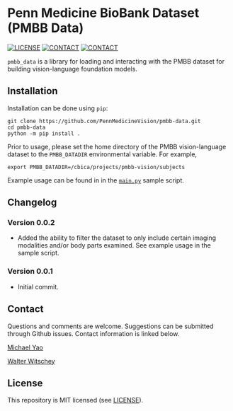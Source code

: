 # Penn Medicine BioBank Dataset (PMBB Data) 

[![LICENSE](https://img.shields.io/badge/license-MIT-green.svg)](LICENSE.md)
[![CONTACT](https://img.shields.io/badge/contact-michael.yao%40pennmedicine.upenn.edu-blue)](mailto:michael.yao@pennmedicine.upenn.edu)
[![CONTACT](https://img.shields.io/badge/contact-witschey%40pennmedicine.upenn.edu-blue)](mailto:witschey@pennmedicine.upenn.edu)

`pmbb_data` is a library for loading and interacting with the PMBB dataset for building vision-language foundation models.

## Installation

Installation can be done using `pip`:

```
git clone https://github.com/PennMedicineVision/pmbb-data.git 
cd pmbb-data
python -m pip install .
```

Prior to usage, please set the home directory of the PMBB vision-language dataset to the `PMBB_DATADIR` environmental variable. For example,

```
export PMBB_DATADIR=/cbica/projects/pmbb-vision/subjects
```

Example usage can be found in in the [`main.py`](main.py) sample script.

## Changelog

### Version 0.0.2

- Added the ability to filter the dataset to only include certain imaging modalities and/or body parts examined. See example usage in the sample script.

### Version 0.0.1

- Initial commit.

## Contact

Questions and comments are welcome. Suggestions can be submitted through Github issues. Contact information is linked below.

[Michael Yao](mailto:michael.yao@pennmedicine.upenn.edu)

[Walter Witschey](mailto:witschey@pennmedicine.upenn.edu)

## License

This repository is MIT licensed (see [LICENSE](LICENSE)).
